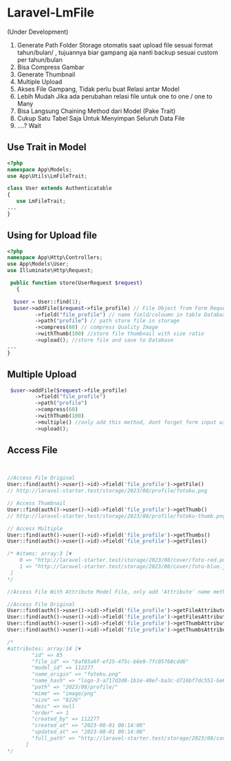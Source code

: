 # Laravel-LmFile
(Under Development)

1. Generate Path Folder Storage otomatis saat upload file sesuai format tahun/bulan/ , tujuannya biar gampang aja nanti backup sesuai custom per tahun/bulan
2. Bisa Compress Gambar
3. Generate Thumbnail
4. Multiple Upload 
5. Akses File Gampang, Tidak perlu buat Relasi antar Model
6. Lebih Mudah Jika ada perubahan relasi file untuk one to one / one to Many  
7. Bisa Langsung Chaining Method dari Model (Pake Trait)
8. Cukup Satu Tabel Saja Untuk Menyimpan Seluruh Data File
9. ....? Wait


## Use Trait in Model

```php
<?php
namespace App\Models;
use App\Utils\LmFileTrait;

class User extends Authenticatable
{
   use LmFileTrait;
...
}

```

## Using for Upload file

```php
<?php
namespace App\Http\Controllers;
use App\Models\User;
use Illuminate\Http\Request;

 public function store(UserRequest $request)
   {

  $user = User::find(1);
  $user->addFile($request->file_profile) // File Object from Form Request
         ->field("file_profile") // name field/coloumn in table Database 
         ->path("profile") // path store file in storage 
         ->compress(60) // compress Quality Image
         ->withThumb(100) //store file thumbnail with size ratio
         ->upload(); //store file and save to Database
...
}
```

## Multiple Upload
```php
 $user->addFile($request->file_profile)
         ->field("file_profile") 
         ->path("profile") 
         ->compress(60) 
         ->withThumb(100) 
         ->multiple() //only add this method, dont forget form input with array file value 
         ->upload(); 

```

## Access File
```php


//Access File Original
User::find(auth()->user()->id)->field('file_profile')->getFile()
// http://laravel-starter.test/storage/2023/08/profile/fotoku.png

// Access Thumbnail
User::find(auth()->user()->id)->field('file_profile')->getThumb()
// http://laravel-starter.test/storage/2023/08/profile/fotoku-thumb.png

// Access Multiple
User::find(auth()->user()->id)->field('file_profile')->getThumbs()
User::find(auth()->user()->id)->field('file_profile')->getFiles()

/* #items: array:3 [▼
    0 => "http://laravel-starter.test/storage/2023/08/cover/foto-red.png"
    1 => "http://laravel-starter.test/storage/2023/08/cover/foto-blue.jpg"
 ]
*/

//Access File With Attribute Model File, only add 'Attribute' name method 

//Access File Original
User::find(auth()->user()->id)->field('file_profile')->getFileAttribute() //single
User::find(auth()->user()->id)->field('file_profile')->getFilesAttribute() //multiple
User::find(auth()->user()->id)->field('file_profile')->getThumbAttribute() //single
User::find(auth()->user()->id)->field('file_profile')->getThumbsAttribute() //multiple

/*
#attributes: array:14 [▼
        "id" => 85
        "file_id" => "6af85a0f-ef25-475c-b6e9-7fc05768cdd6"
        "model_id" => 112277
        "name_origin" => "fotoku.png"
        "name_hash" => "logo-3-a717d3d0-1b1e-40e7-ba3c-d716bf7dc551-GeFsZqOfbod5dOGj7VaIr0zuCGxAjtrDWUZ51XOIkWZ1q5aXuI.png"
        "path" => "2023/08/profile/"
        "mime" => "image/png"
        "size" => "8226"
        "desc" => null
        "order" => 1
        "created_by" => 112277
        "created_at" => "2023-08-01 00:14:08"
        "updated_at" => "2023-08-01 00:14:08"
        "full_path" => "http://laravel-starter.test/storage/2023/08/cover/fotoku.jpg"
      ]
*/
```



